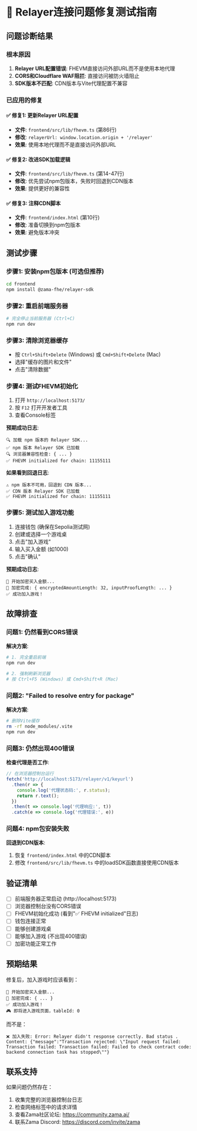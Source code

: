 # 🔧 Relayer连接问题修复测试指南

## 问题诊断结果

### 根本原因
1. **Relayer URL配置错误**: FHEVM直接访问外部URL而不是使用本地代理
2. **CORS和Cloudflare WAF阻拦**: 直接访问被防火墙阻止
3. **SDK版本不匹配**: CDN版本与Vite代理配置不兼容

### 已应用的修复

#### ✅ 修复1: 更新Relayer URL配置
- **文件**: `frontend/src/lib/fhevm.ts` (第86行)
- **修改**: `relayerUrl: window.location.origin + '/relayer'`
- **效果**: 使用本地代理而不是直接访问外部URL

#### ✅ 修复2: 改进SDK加载逻辑
- **文件**: `frontend/src/lib/fhevm.ts` (第14-47行)
- **修改**: 优先尝试npm包版本，失败时回退到CDN版本
- **效果**: 提供更好的兼容性

#### ✅ 修复3: 注释CDN脚本
- **文件**: `frontend/index.html` (第10行)
- **修改**: 准备切换到npm包版本
- **效果**: 避免版本冲突

## 测试步骤

### 步骤1: 安装npm包版本 (可选但推荐)
```bash
cd frontend
npm install @zama-fhe/relayer-sdk
```

### 步骤2: 重启前端服务器
```bash
# 完全停止当前服务器 (Ctrl+C)
npm run dev
```

### 步骤3: 清除浏览器缓存
- 按 `Ctrl+Shift+Delete` (Windows) 或 `Cmd+Shift+Delete` (Mac)
- 选择"缓存的图片和文件"
- 点击"清除数据"

### 步骤4: 测试FHEVM初始化
1. 打开 `http://localhost:5173/`
2. 按 `F12` 打开开发者工具
3. 查看Console标签

**预期成功日志**:
```
🔍 加载 npm 版本的 Relayer SDK...
✅ npm 版本 Relayer SDK 已加载
🔍 浏览器兼容性检查: { ... }
✅ FHEVM initialized for chain: 11155111
```

**如果看到回退日志**:
```
⚠️ npm 版本不可用，回退到 CDN 版本...
✅ CDN 版本 Relayer SDK 已加载
✅ FHEVM initialized for chain: 11155111
```

### 步骤5: 测试加入游戏功能
1. 连接钱包 (确保在Sepolia测试网)
2. 创建或选择一个游戏桌
3. 点击"加入游戏"
4. 输入买入金额 (如1000)
5. 点击"确认"

**预期成功日志**:
```
🔐 开始加密买入金额...
🔐 加密完成: { encryptedAmountLength: 32, inputProofLength: ... }
✅ 成功加入游戏！
```

## 故障排查

### 问题1: 仍然看到CORS错误
**解决方案**:
```bash
# 1. 完全重启前端
npm run dev

# 2. 强制刷新浏览器
# 按 Ctrl+F5 (Windows) 或 Cmd+Shift+R (Mac)
```

### 问题2: "Failed to resolve entry for package"
**解决方案**:
```bash
# 删除Vite缓存
rm -rf node_modules/.vite
npm run dev
```

### 问题3: 仍然出现400错误
**检查代理是否工作**:
```javascript
// 在浏览器控制台运行
fetch('http://localhost:5173/relayer/v1/keyurl')
  .then(r => {
    console.log('代理状态码:', r.status);
    return r.text();
  })
  .then(t => console.log('代理响应:', t))
  .catch(e => console.log('代理错误:', e))
```

### 问题4: npm包安装失败
**回退到CDN版本**:
1. 恢复 `frontend/index.html` 中的CDN脚本
2. 修改 `frontend/src/lib/fhevm.ts` 中的loadSDK函数直接使用CDN版本

## 验证清单

- [ ] 前端服务器正常启动 (http://localhost:5173)
- [ ] 浏览器控制台没有CORS错误
- [ ] FHEVM初始化成功 (看到"✅ FHEVM initialized"日志)
- [ ] 钱包连接正常
- [ ] 能够创建游戏桌
- [ ] 能够加入游戏 (不出现400错误)
- [ ] 加密功能正常工作

## 预期结果

修复后，加入游戏时应该看到：
```
🔐 开始加密买入金额...
🔐 加密完成: { ... }
✅ 成功加入游戏！
🎮 即将进入游戏页面，tableId: 0
```

而不是：
```
❌ 加入失败: Error: Relayer didn't response correctly. Bad status . Content: {"message":"Transaction rejected: \"Input request failed: Transaction failed: Transaction failed: Failed to check contract code: backend connection task has stopped\""}
```

## 联系支持

如果问题仍然存在：
1. 收集完整的浏览器控制台日志
2. 检查网络标签中的请求详情
3. 查看Zama社区论坛: https://community.zama.ai/
4. 联系Zama Discord: https://discord.com/invite/zama
